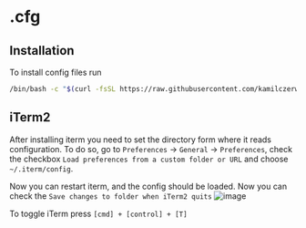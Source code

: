 # .cfg

## Installation

To install config files run 

```bash
/bin/bash -c "$(curl -fsSL https://raw.githubusercontent.com/kamilczerw/.cfg/master/install.sh)"
```

## iTerm2 

After installing iterm you need to set the directory form where it reads configuration. To do so, go to `Preferences` -> `General` -> `Preferences`, 
check the checkbox `Load preferences from a custom folder or URL` and choose `~/.iterm/config`. 

Now you can restart iterm, and the config should be loaded. Now you can check the `Save changes to folder when iTerm2 quits`
![image](https://user-images.githubusercontent.com/6637762/94055416-2f37b080-fddd-11ea-817c-9dd279c09663.png)

To toggle iTerm press `[cmd] + [control] + [T]`
